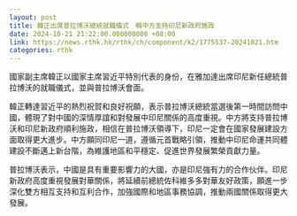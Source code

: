 ```yaml
---
layout: post
title: 韓正出席普拉博沃總統就職儀式　稱中方支持印尼新政府施政
date: 2024-10-21 21:22:00.000000000 +08:00
link: https://news.rthk.hk/rthk/ch/component/k2/1775537-20241021.htm
categories: rthk
---
```


國家副主席韓正以國家主席習近平特別代表的身份，在雅加達出席印尼新任總統普拉博沃的就職儀式，並與普拉博沃會面。

韓正轉達習近平的熱烈祝賀和良好祝願，表示普拉博沃總統當選後第一時間訪問中國，體現了對中國的深情厚誼和對發展中印尼關係的高度重視。中方將支持普拉博沃和印尼新政府順利施政，相信在普拉博沃領導下，印尼一定會在國家發展建設方面取得更大進步。中方願同印尼一道，遵循元首戰略引領，推動中印尼命運共同體建設不斷邁上新台階，為維護地區和平穩定、促進世界發展繁榮貢獻力量。

普拉博沃表示，中國是具有重要影響力的大國，亦是印尼強有力的合作伙伴。印尼新政府高度重視發展對華關係，將延續前總統佐科維多多對華友好政策，願進一步深化雙方相互支持和互利合作，加強國際和地區事務協調，推動兩國關係取得更大發展。

